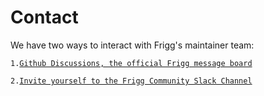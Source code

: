 # Contact

We have two ways to interact with Frigg's maintainer team:

`1.`[`Github Discussions, the official Frigg message board`](https://github.com/frigg/frigg/discussions)

`2.`[`Invite yourself to the Frigg Community Slack Channel`](https://friggframework.org/#contact)

